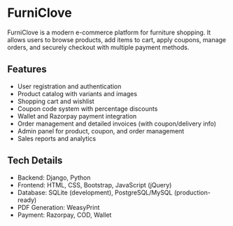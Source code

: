 # FurniClove

FurniClove is a modern e-commerce platform for furniture shopping. It allows users to browse products, add items to cart, apply coupons, manage orders, and securely checkout with multiple payment methods.

## Features

- User registration and authentication
- Product catalog with variants and images
- Shopping cart and wishlist
- Coupon code system with percentage discounts
- Wallet and Razorpay payment integration
- Order management and detailed invoices (with coupon/delivery info)
- Admin panel for product, coupon, and order management
- Sales reports and analytics

## Tech Details

- Backend: Django, Python
- Frontend: HTML, CSS, Bootstrap, JavaScript (jQuery)
- Database: SQLite (development), PostgreSQL/MySQL (production-ready)
- PDF Generation: WeasyPrint
- Payment: Razorpay, COD, Wallet
